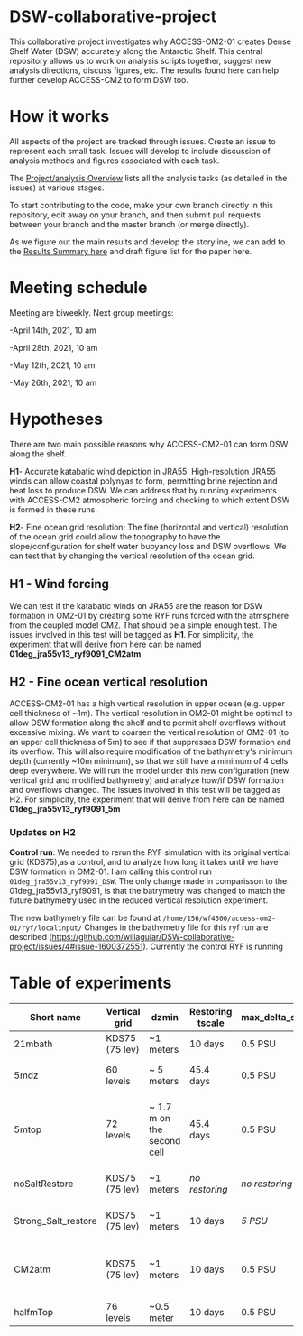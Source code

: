 # DSW-collaborative-project

This collaborative project investigates why ACCESS-OM2-01 creates Dense Shelf Water (DSW) accurately along the Antarctic Shelf. This central repository allows us to work on analysis scripts together, suggest new analysis directions, discuss figures, etc. The results found here can help further develop ACCESS-CM2 to form DSW too.


# How it works

All aspects of the project are tracked through issues. Create an issue to represent each small task. Issues will develop to include discussion of analysis methods and figures associated with each task.

The [Project/analysis Overview](https://github.com/users/willaguiar/projects/3) lists all the analysis tasks (as detailed in the issues) at various stages.

To start contributing to the code, make your own branch directly in this repository, edit away on your branch, and then submit pull requests between your branch and the master branch (or merge directly).

As we figure out the main results and develop the storyline, we can add to the [Results Summary here](https://github.com/willaguiar/DSW-collaborative-project/blob/main/Results_summary) and draft figure list for the paper here.

# Meeting schedule

Meeting are biweekly. Next group meetings:

-April 14th, 2021, 10 am
    
-April 28th, 2021, 10 am

-May 12th, 2021, 10 am

-May 26th, 2021, 10 am

# Hypotheses

There are two main possible reasons why ACCESS-OM2-01 can form DSW along the shelf.

**H1**-  Accurate katabatic wind depiction in JRA55: High-resolution JRA55 winds can allow coastal polynyas to form,  permitting brine rejection and heat loss to produce DSW. We can address that by running experiments with ACCESS-CM2 atmospheric forcing and checking to which extent DSW is formed in these runs. 

**H2**- Fine ocean grid resolution: The fine (horizontal and vertical) resolution of the ocean grid could allow the topography to have the  slope/configuration for shelf water buoyancy loss and DSW overflows. We can test that by changing the vertical resolution of the ocean grid.
    
## H1 - Wind forcing
We can test if the katabatic winds on JRA55 are the reason for DSW formation in OM2-01 by creating some RYF runs forced with the atmsphere from the coupled model CM2. That should be a simple enough test. The issues involved in this test will be tagged as **H1**. For simplicity, the experiment that will derive from here can be named **01deg_jra55v13_ryf9091_CM2atm**

## H2 -  Fine ocean vertical resolution
ACCESS-OM2-01 has a high vertical resolution in upper ocean (e.g. upper cell thickness of ~1m). The vertical resolution in OM2-01 might be optimal to allow DSW formation along the shelf and to permit shelf overflows without excessive mixing. We want to coarsen the vertical resolution of OM2-01 (to an upper cell thickness of 5m) to see if that suppresses DSW formation and its overflow. This will also require modification of the bathymetry's minimum depth (currently ~10m minimum), so that we still have a minimum of 4 cells deep everywhere.
We will run the model under this new configuration (new vertical grid and modified bathymetry) and analyze how/if DSW formation and overflows changed. The issues involved in this test will be tagged as H2. For simplicity, the experiment that will derive from here can be named **01deg_jra55v13_ryf9091_5m**

### Updates on H2
**Control run**: We needed to rerun the RYF simulation with its original vertical grid (KDS75),as a control, and to analyze how long it takes until we have DSW formation in OM2-01. I am calling this control run `01deg_jra55v13_ryf9091_DSW`.  The only change made in comparisson to the 01deg_jra55v13_ryf9091, is that the batrymetry was changed to match the future bathymetry used in the reduced vertical resolution experiment. 

The new bathymetry file can be found at
`/home/156/wf4500/access-om2-01/ryf/localinput/`
Changes in the bathymetry file for this ryf run are described <in this issue>(https://github.com/willaguiar/DSW-collaborative-project/issues/4#issue-1600372551). Currently the control RYF is running

# Table of experiments

| Short name| Vertical grid|dzmin|Restoring tscale|max_delta_salinity_restore|Full name on gdata/ik11| Additional info        |
| ------------- | --------------- | -------------- |--------------- | ------ | -------------- |------------------------------ |
| 21mbath       |KDS75 (75 lev)   | ~1 meters  | 10 days | 0.5 PSU  |01deg_jra55v13_ryf9091_21mbath| Min depth =21m |
| 5mdz  | 60 levels  | ~ 5 meters | 45.4 days | 0.5 PSU  |01deg_jra55v13_ryf9091_21mbath_5mdz| No cells thinner than 5 m|
| 5mtop | 72 levels | ~ 1.7 m on the second cell | 45.4 days | 0.5 PSU  | *not on gdata yet* | Top cell 5m thick, all deeper cells are equal to 21mbath |
|noSaltRestore|KDS75 (75 lev)   | ~1 meters  | *no restoring* | *no restoring* |  *not on gdata yet* | Without salt restoring |
|Strong_Salt_restore|KDS75 (75 lev)   | ~1 meters  | 10 days | *5 PSU*|  *not on gdata yet* | Salt restore up to 5 PSU |
|CM2atm|KDS75 (75 lev)   | ~1 meters  | 10 days | 0.5 PSU  |01deg_jra55v13_ryf9091_21mbath_CM2atm| [Forced with CM2atm monthly climatology](https://github.com/willaguiar/DSW-collaborative-project/blob/main/JupyterCodes/CM2_bias_perturbation_setup.ipynb)|
|halfmTop| 76 levels | ~0.5 meter| 10 days | 0.5 PSU  |*not on gdata yet* | currently running |
